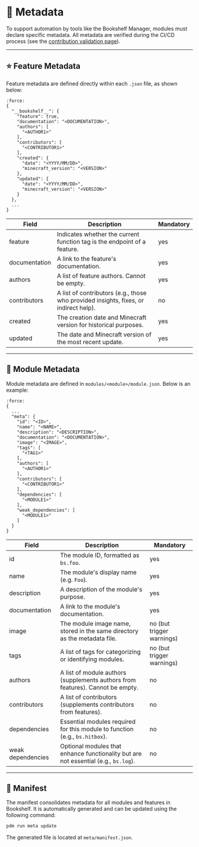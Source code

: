# 🔖 Metadata

To support automation by tools like the Bookshelf Manager, modules must declare specific metadata. All metadata are verified during the CI/CD process (see the [contribution validation page](project:../contribute/contribution-validation.md)).

---

## ⭐ Feature Metadata

Feature metadata are defined directly within each `.json` file, as shown below:

```{code-block} json
:force:
{
  "__bookshelf__": {
    "feature": true,
    "documentation": "<DOCUMENTATION>",
    "authors": [
      "<AUTHOR1>"
    ],
    "contributors": [
      "<CONTRIBUTOR1>"
    ],
    "created": {
      "date": "<YYYY/MM/DD>",
      "minecraft_version": "<VERSION>"
    },
    "updated": {
      "date": "<YYYY/MM/DD>",
      "minecraft_version": "<VERSION>"
    }
  },
  ...
}
```

| Field | Description | Mandatory |
|-------|-------------|---------- |
| feature | Indicates whether the current function tag is the endpoint of a feature. | yes |
| documentation | A link to the feature's documentation. | yes |
| authors | A list of feature authors. Cannot be empty. | yes |
| contributors | A list of contributors (e.g., those who provided insights, fixes, or indirect help). | no |
| created | The creation date and Minecraft version for historical purposes. | yes |
| updated | The date and Minecraft version of the most recent update. | yes |

---

## 🧩 Module Metadata

Module metadata are defined in `modules/<module>/module.json`. Below is an example:

```{code-block} json
:force:
{
  ...
  "meta": {
    "id": "<ID>",
    "name": "<NAME>",
    "description": "<DESCRIPTION>",
    "documentation": "<DOCUMENTATION>",
    "image": "<IMAGE>",
    "tags": [
      "<TAG1>"
    ],
    "authors": [
      "<AUTHOR1>"
    ],
    "contributors": [
      "<CONTRIBUTOR1>"
    ],
    "dependencies": [
      "<MODULE1>"
    ],
    "weak_dependencies": [
      "<MODULE1>"
    ]
  }
}
```

| Field | Description | Mandatory |
|-------|-------------|---------- |
| id | The module ID, formatted as `bs.foo`. | yes |
| name | The module's display name (e.g. `Foo`). | yes |
| description | A description of the module's purpose. | yes |
| documentation | A link to the module's documentation. | yes |
| image | The module image name, stored in the same directory as the metadata file. | no (but trigger warnings) |
| tags | A list of tags for categorizing or identifying modules. | no (but trigger warnings) |
| authors | A list of module authors (supplements authors from features). Cannot be empty. | no |
| contributors | A list of contributors (supplements contributors from features). | no |
| dependencies | Essential modules required for this module to function (e.g., `bs.hitbox`). | no |
| weak dependencies | Optional modules that enhance functionality but are not essential (e.g., `bs.log`). | no |

---

## 📜 Manifest

The manifest consolidates metadata for all modules and features in Bookshelf. It is automatically generated and can be updated using the following command:
```sh
pdm run meta update
```
The generated file is located at `meta/manifest.json`.
